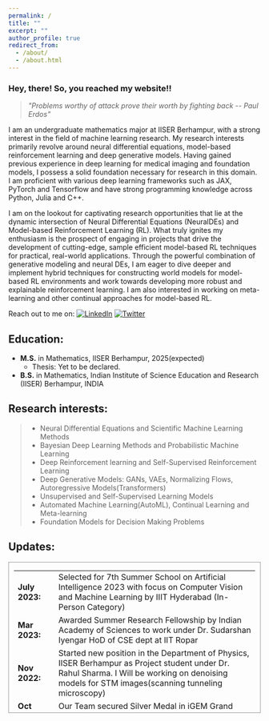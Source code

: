 ```yaml
---
permalink: /
title: ""
excerpt: ""
author_profile: true
redirect_from: 
  - /about/
  - /about.html
---
```

### Hey, there! So, you reached my website!!
>  *"Problems worthy of attack prove their worth by fighting back   -- Paul Erdos"*

I am an undergraduate mathematics major at IISER Berhampur, with a strong interest in the field of machine learning research. My research interests primarily revolve around neural differential equations, model-based reinforcement learning and deep generative models.
Having gained previous experience in deep learning for medical imaging and foundation models, I possess a solid foundation necessary for research in this domain. I am proficient with various deep learning frameworks such as JAX, PyTorch and Tensorflow and have strong programming knowledge across Python, Julia and C++.

I am on the lookout for captivating research opportunities that lie at the dynamic intersection of Neural Differential Equations (NeuralDEs) and Model-based Reinforcement Learning (RL). What truly ignites my enthusiasm is the prospect of engaging in projects that drive the development of cutting-edge, sample  efficient model-based RL techniques for practical, real-world applications. Through the powerful combination of generative modeling and neural DEs, I am eager to dive deeper and implement hybrid techniques for constructing world models for model-based RL environments and work towards developing more robust and explainable reinforcement learning. I am also interested in working on meta-learning and other continual approaches for model-based RL.

Reach out to me on: [![LinkedIn](https://img.shields.io/badge/linkedin-%230077B5.svg?style=for-the-badge&logo=linkedin&logoColor=white)](https://www.linkedin.com/in/sandesh-katakam-79b6b1135/)
[![Twitter](https://img.shields.io/badge/Twitter-%231DA1F2.svg?style=for-the-badge&logo=Twitter&logoColor=white)](https://twitter.com/sandeshkatakam)

Education:
------- 

* __M.S.__ in Mathematics, IISER Berhampur, 2025(expected)
  * Thesis: Yet to be declared.
* __B.S.__ in Mathematics, Indian Institute of Science Education and Research (IISER) Berhampur, INDIA

Research interests:
------  
>* Neural Differential Equations and Scientific Machine Learning Methods
>* Bayesian Deep Learning Methods and Probabilistic Machine Learning
>* Deep Reinforcement learning and Self-Supervised Reinforcement Learning
>* Deep Generative Models: GANs, VAEs, Normalizing Flows, Autoregressive Models(Transformers)
>* Unsupervised and Self-Supervised Learning Models
>* Automated Machine Learning(AutoML), Continual Learning and Meta-learning
>* Foundation Models for Decision Making Problems



Updates:
------

<div style="height:300px;overflow:auto; border:1px solid #999; padding-left: 0.7em; padding-right: 0.7em">
<table>
<col width="100px" />
<col width="650px" />
 
 <tr><td><b>July 2023:</b></td><td>Selected for 7th Summer School on Artificial Intelligence 2023 with focus on Computer Vision and Machine Learning by IIIT Hyderabad (In-Person Category)</td></tr>
 <tr><td><b>Mar 2023:</b></td><td>Awarded Summer Research Fellowship by Indian Academy of Sciences to work under Dr. Sudarshan Iyengar HoD of CSE dept at IIT Ropar</td></tr>
  <tr><td><b>Nov 2022:</b></td><td>Started new position in the  Department of Physics, IISER Berhampur as Project student under Dr. Rahul Sharma. I Will be working on denoising models for STM images(scanning tunneling microscopy) </td></tr>
  <tr><td><b>Oct 2022:</b></td><td> Our Team secured Silver Medal  in iGEM Grand Jamboree 2022 at Paris, France</td></tr> 
  <tr><td><b>June 2022:</b></td><td>Started position at iGEM Team IISER Berhampur  in the Modelling Team </td></tr>
  <tr><td><b>May 2022:</b></td><td>Started Internship at IIT Hyderabad, Department of A.I. Under Prof. Srijit P.K. on Neural Differential Equations</td></tr>  
  <tr><td><b>Mar 2022:</b></td><td>Started position as Undergraduate Research Assistant in the NeuroImaging and Brain Research Group, IISER Berhampur under Dr. Vivek Tiwari</td></tr>  
  <tr><td><b>Dec 2020:</b></td><td>Admitted to BS-MS Dual Degree Programme at IISER Berhampur through JEE Advanced Channel</td></tr>

</table></div>



